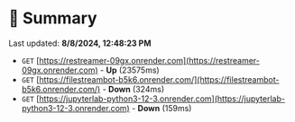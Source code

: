 # 📖 Summary
Last updated: **8/8/2024, 12:48:23 PM**

- `GET` [https://restreamer-09gx.onrender.com](https://restreamer-09gx.onrender.com) - **Up** (23575ms)
- `GET` [https://filestreambot-b5k6.onrender.com/](https://filestreambot-b5k6.onrender.com/) - **Down** (324ms)
- `GET` [https://jupyterlab-python3-12-3.onrender.com](https://jupyterlab-python3-12-3.onrender.com) - **Down** (159ms)
